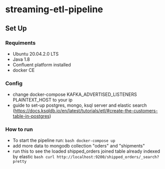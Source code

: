# streaming-etl-pipeline

## Set Up
### Requiments
- Ubuntu 20.04.2.0 LTS
- Java 1.8
- Confluent platform installed
- docker CE
### Config
- change docker-compose KAFKA_ADVERTISED_LISTENERS PLAINTEXT_HOST to your ip 
- guide to set-up postgres, mongo, ksql server and elastic search
(https://docs.ksqldb.io/en/latest/tutorials/etl/#create-the-customers-table-in-postgres)
### How to run
- To start the pipeline run:
``bash
docker-compose up
``
- add more data to mongodb collection "oders" and "shipments" 
- run this to see the loaded shipped_orders joined table already indexed by elastic 
``bash
curl http://localhost:9200/shipped_orders/_search?pretty
``
